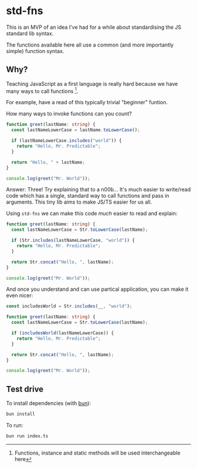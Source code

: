 # std-fns

This is an MVP of an idea I've had for a while about standardising the JS standard lib syntax.

The functions available here all use a common (and more importantly simple) function syntax.

## Why?

Teaching JavaScript as a first language is really hard because we have many ways to call functions [^1].

For example, have a read of this typically trivial "beginner" funtion.

How many ways to invoke functions can you count?

```ts
function greet(lastName: string) {
  const lastNameLowerCase = lastName.toLowerCase();

  if (lastNameLowerCase.includes("world")) {
    return "Hello, Mr. Predictable";
  }

  return "Hello, " + lastName;
}

console.log(greet("Mr. World"));
```

Answer: Three! Try explaining that to a n00b... It's much easier to write/read code which has a single,
standard way to call functions and pass in arguments. This tiny lib aims to make JS/TS easier for us all.

[^1]: Functions, instance and static methods will be used interchangeable here

Using `std-fns` we can make this code _much_ easier to read and explain:

```ts
function greet(lastName: string) {
  const lastNameLowerCase = Str.toLowerCase(lastName);

  if (Str.includes(lastNameLowerCase, "world")) {
    return "Hello, Mr. Predictable";
  }

  return Str.concat("Hello, ", lastName);
}

console.log(greet("Mr. World"));
```

And once you understand and can use partical application, you can make it even nicer:

```ts
const includesWorld = Str.includes(__, "world");

function greet(lastName: string) {
  const lastNameLowerCase = Str.toLowerCase(lastName);

  if (includesWorld(lastNameLowerCase)) {
    return "Hello, Mr. Predictable";
  }

  return Str.concat("Hello, ", lastName);
}

console.log(greet("Mr. World"));
```

## Test drive

To install dependencies (with [bun](https://bun.sh/)):

```bash
bun install
```

To run:

```bash
bun run index.ts
```
